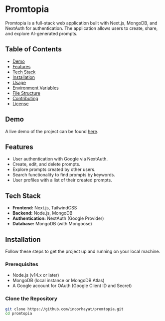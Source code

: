 # Promtopia

Promtopia is a full-stack web application built with Next.js, MongoDB, and NextAuth for authentication. The application allows users to create, share, and explore AI-generated prompts.

## Table of Contents

- [Demo](#demo)
- [Features](#features)
- [Tech Stack](#tech-stack)
- [Installation](#installation)
- [Usage](#usage)
- [Environment Variables](#environment-variables)
- [File Structure](#file-structure)
- [Contributing](#contributing)
- [License](#license)

## Demo

A live demo of the project can be found [here](https://promtopia.vercel.app).

## Features

- User authentication with Google via NextAuth.
- Create, edit, and delete prompts.
- Explore prompts created by other users.
- Search functionality to find prompts by keywords.
- User profiles with a list of their created prompts.

## Tech Stack

- **Frontend:** Next.js, TailwindCSS
- **Backend:** Node.js, MongoDB
- **Authentication:** NextAuth (Google Provider)
- **Database:** MongoDB (with Mongoose)

## Installation

Follow these steps to get the project up and running on your local machine.

### Prerequisites

- Node.js (v14.x or later)
- MongoDB (local instance or MongoDB Atlas)
- A Google account for OAuth (Google Client ID and Secret)

### Clone the Repository

```bash
git clone https://github.com/inoorhayat/promtopia.git
cd promtopia

